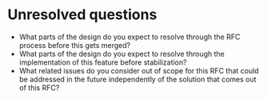 # Unresolved questions
[unresolved-questions]: #unresolved-questions

- What parts of the design do you expect to resolve through the RFC process before this gets
  merged?
- What parts of the design do you expect to resolve through the implementation of this feature
  before stabilization?
- What related issues do you consider out of scope for this RFC that could be addressed in the
  future independently of the solution that comes out of this RFC?
